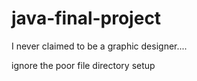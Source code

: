 # java-final-project

I never claimed to be a graphic designer....


ignore the poor file directory setup
